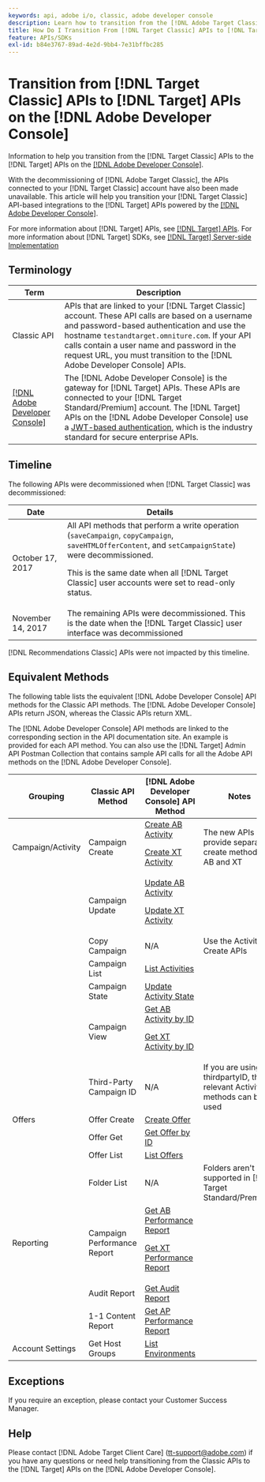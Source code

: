 ```yaml
---
keywords: api, adobe i/o, classic, adobe developer console
description: Learn how to transition from the [!DNL Adobe Target Classic] APIs to the [!DNL Target] APIs on the [!DNL Adobe Developer Console].
title: How Do I Transition From [!DNL Target Classic] APIs to [!DNL Target] APIs on the [!DNL Adobe Developer Console]?
feature: APIs/SDKs
exl-id: b84e3767-89ad-4e2d-9bb4-7e31bffbc285
---
```

# Transition from [!DNL Target Classic] APIs to [!DNL Target] APIs on the [!DNL Adobe Developer Console]

Information to help you transition from the [!DNL Target Classic] APIs to the [!DNL Target] APIs on the [[!DNL Adobe Developer Console]](https://developer.adobe.com/console/home).

With the decommissioning of [!DNL Adobe Target Classic], the APIs connected to your [!DNL Target Classic] account have also been made unavailable. This article will help you transition your [!DNL Target Classic] API-based integrations to the [!DNL Target] APIs powered by the [[!DNL Adobe Developer Console]](https://developer.adobe.com/console/home).

For more information about [!DNL Target] APIs, see [[!DNL Target] APIs](/help/dev/before-administer/target-api-overview.md). For more information about [!DNL Target] SDKs, see [[!DNL Target] Server-side Implementation](/help/dev/implement/server-side/server-side-overview.md)

## Terminology

| Term | Description |
|--- |--- |
|Classic API|APIs that are linked to your [!DNL Target Classic] account. These API calls are based on a username and password-based authentication and use the hostname `testandtarget.omniture.com`. If your API calls contain a user name and password in the request URL, you must transition to the [!DNL Adobe Developer Console] APIs.|
|[[!DNL Adobe Developer Console]](https://developer.adobe.com/console/home)|The [!DNL Adobe Developer Console] is the gateway for [!DNL Target] APIs. These APIs are connected to your [!DNL Target Standard/Premium] account. The [!DNL Target] APIs on the [!DNL Adobe Developer Console] use a [JWT-based authentication](../../before-administer/configure-authentication.md), which is the industry standard for secure enterprise APIs.|

## Timeline

The following APIs were decommissioned when [!DNL Target Classic] was decommissioned:

| Date | Details |
|--- |--- |
|October 17, 2017|All API methods that perform a write operation (`saveCampaign`, `copyCampaign`, `saveHTMLOfferContent`, and `setCampaignState`) were decommissioned.<P>This is the same date when all [!DNL Target Classic] user accounts were set to read-only status.|
|November 14, 2017|The remaining APIs were decommissioned. This is the date when the [!DNL Target Classic] user interface was decommissioned|

[!DNL Recommendations Classic] APIs were not impacted by this timeline.

## Equivalent Methods

The following table lists the equivalent [!DNL Adobe Developer Console] API methods for the Classic API methods. The [!DNL Adobe Developer Console] APIs return JSON, whereas the Classic APIs return XML.

The [!DNL Adobe Developer Console] API methods are linked to the corresponding section in the API documentation site. An example is provided for each API method. You can also use the [!DNL Target] Admin API Postman Collection that contains sample API calls for all the Adobe API methods on the [!DNL Adobe Developer Console].

| Grouping | Classic API Method | [!DNL Adobe Developer Console] API Method | Notes |
|--- |--- |--- |--- |
|Campaign/Activity|Campaign Create|[Create AB Activity](https://developers.adobetarget.com/api/#create-ab-activity)<P>[Create XT Activity](https://developers.adobetarget.com/api/#create-xt-activity)|The new APIs provide separate create methods for AB and XT|
||Campaign Update|[Update AB Activity](https://developers.adobetarget.com/api/#update-ab-activity)<P>[Update XT Activity](https://developers.adobetarget.com/api/#update-xt-activity)||
||Copy Campaign|N/A|Use the Activity Create APIs|
||Campaign List|[List Activities](https://developers.adobetarget.com/api/#list-activities)||
||Campaign State|[Update Activity State](https://developers.adobetarget.com/api/#update-activity-state)||
||Campaign View|[Get AB Activity by ID](https://developers.adobetarget.com/api/#get-ab-activity-by-id)<P>[Get XT Activity by ID](https://developers.adobetarget.com/api/#get-xt-activity-by-id)||
||Third-Party Campaign ID|N/A|If you are using a thirdpartyID, the relevant Activity methods can be used|
|Offers|Offer Create|[Create Offer](https://developers.adobetarget.com/api/#create-offer)||
||Offer Get|[Get Offer by ID](https://developers.adobetarget.com/api/#get-offer-by-id)||
||Offer List|[List Offers](https://developers.adobetarget.com/api/#list-offers)||
||Folder List|N/A|Folders aren't supported in [!DNL Target Standard/Premium]|
|Reporting|Campaign Performance Report|[Get AB Performance Report](https://developers.adobetarget.com/api/#get-ab-performance-report)<P>[Get XT Performance Report](https://developers.adobetarget.com/api/#get-xt-performance-report)||
||Audit Report|[Get Audit Report](https://developers.adobetarget.com/api/#get-audit-report)||
||1-1 Content Report|[Get AP Performance Report](https://developers.adobetarget.com/api/#get-ap-activity-performance-report)||
|Account Settings|Get Host Groups|[List Environments](https://developers.adobetarget.com/api/#list-environments)||

## Exceptions

If you require an exception, please contact your Customer Success Manager.

## Help

Please contact [!DNL Adobe Target Client Care] (tt-support@adobe.com) if you have any questions or need help transitioning from the Classic APIs to the [!DNL Target] APIs on the [!DNL Adobe Developer Console].
